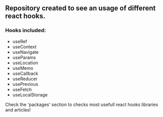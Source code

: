 ## Repository created to see an usage of different react hooks.

### Hooks included:

- useRef
- useContext
- useNavigate
- useParams
- useLocation
- useMemo
- useCallback
- useReducer
- usePrevious
- useFetch
- useLocalStorage

Check the 'packages' section to checks most usefull react hooks libraries and articles!
